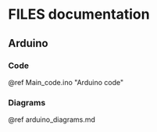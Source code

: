 # FILES documentation
## Arduino
### Code
@ref Main_code.ino "Arduino code"
### Diagrams
@ref arduino_diagrams.md